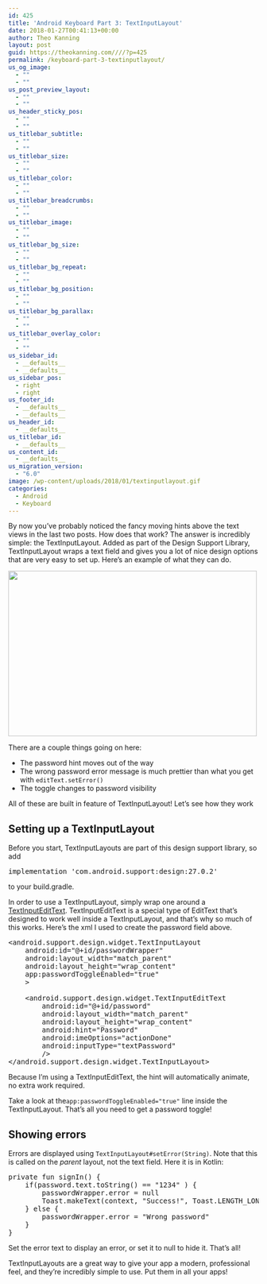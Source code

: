 ```yaml
---
id: 425
title: 'Android Keyboard Part 3: TextInputLayout'
date: 2018-01-27T00:41:13+00:00
author: Theo Kanning
layout: post
guid: https://theokanning.com////?p=425
permalink: /keyboard-part-3-textinputlayout/
us_og_image:
  - ""
  - ""
us_post_preview_layout:
  - ""
  - ""
us_header_sticky_pos:
  - ""
  - ""
us_titlebar_subtitle:
  - ""
  - ""
us_titlebar_size:
  - ""
  - ""
us_titlebar_color:
  - ""
  - ""
us_titlebar_breadcrumbs:
  - ""
  - ""
us_titlebar_image:
  - ""
  - ""
us_titlebar_bg_size:
  - ""
  - ""
us_titlebar_bg_repeat:
  - ""
  - ""
us_titlebar_bg_position:
  - ""
  - ""
us_titlebar_bg_parallax:
  - ""
  - ""
us_titlebar_overlay_color:
  - ""
  - ""
us_sidebar_id:
  - __defaults__
  - __defaults__
us_sidebar_pos:
  - right
  - right
us_footer_id:
  - __defaults__
  - __defaults__
us_header_id:
  - __defaults__
us_titlebar_id:
  - __defaults__
us_content_id:
  - __defaults__
us_migration_version:
  - "6.0"
image: /wp-content/uploads/2018/01/textinputlayout.gif
categories:
  - Android
  - Keyboard
---
```

By now you&#8217;ve probably noticed the fancy moving hints above the text views in the last two posts. How does that work? The answer is incredibly simple: the TextInputLayout. Added as part of the Design Support Library, TextInputLayout wraps a text field and gives you a lot of nice design options that are very easy to set up. Here&#8217;s an example of what they can do.

<img class="alignnone size-full wp-image-427" src="https://i0.wp.com/theokanning.com/////wp-content/uploads/2018/01/textinputlayout.gif?resize=500%2C333&#038;ssl=1" alt="" width="500" height="333" data-recalc-dims="1" /> 

There are a couple things going on here:

  * The password hint moves out of the way
  * The wrong password error message is much prettier than what you get with `editText.setError()`
  * The toggle changes to password visibility

All of these are built in feature of TextInputLayout! Let&#8217;s see how they work

## Setting up a TextInputLayout

Before you start, TextInputLayouts are part of this design support library, so add

<pre>implementation 'com.android.support:design:27.0.2'</pre>

to your build.gradle.

In order to use a TextInputLayout, simply wrap one around a [TextInputEditText](https://developer.android.com/reference/android/support/design/widget/TextInputEditText.html). TextInputEditText is a special type of EditText that&#8217;s designed to work well inside a TextInputLayout, and that&#8217;s why so much of this works. Here&#8217;s the xml I used to create the password field above.

<pre class="brush: xml; title: ; notranslate" title="">&lt;android.support.design.widget.TextInputLayout
    android:id="@+id/passwordWrapper"
    android:layout_width="match_parent"
    android:layout_height="wrap_content"
    app:passwordToggleEnabled="true"
    &gt;

    &lt;android.support.design.widget.TextInputEditText
        android:id="@+id/password"
        android:layout_width="match_parent"
        android:layout_height="wrap_content"
        android:hint="Password"
        android:imeOptions="actionDone"
        android:inputType="textPassword"
        /&gt;
&lt;/android.support.design.widget.TextInputLayout&gt;
</pre>

Because I&#8217;m using a TextInputEditText, the hint will automatically animate, no extra work required.

Take a look at the`app:passwordToggleEnabled="true"` line inside the TextInputLayout. That&#8217;s all you need to get a password toggle!

## Showing errors

Errors are displayed using `TextInputLayout#setError(String)`. Note that this is called on the _parent_ layout, not the text field. Here it is in Kotlin:

<pre class="brush: xml; title: ; notranslate" title="">private fun signIn() {
    if(password.text.toString() == "1234" ) {
        passwordWrapper.error = null
        Toast.makeText(context, "Success!", Toast.LENGTH_LONG).show()
    } else {
        passwordWrapper.error = "Wrong password"
    }
}
</pre>

Set the error text to display an error, or set it to null to hide it. That&#8217;s all!

TextInputLayouts are a great way to give your app a modern, professional feel, and they&#8217;re incredibly simple to use. Put them in all your apps!

&nbsp;